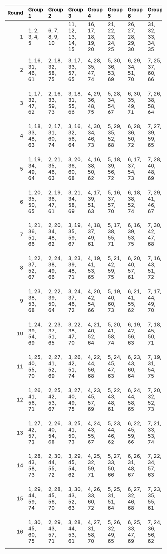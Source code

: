 |   Round | Group 1           | Group 2           | Group 3            | Group 4            | Group 5            | Group 6            | Group 7            | Group 8            | Group 9            | Group 10           | Group 11           | Group 12           | Group 13           | Group 14           | Group 15           |
|--------:|:------------------|:------------------|:-------------------|:-------------------|:-------------------|:-------------------|:-------------------|:-------------------|:-------------------|:-------------------|:-------------------|:-------------------|:-------------------|:-------------------|:-------------------|
|       1 | 1, 2, 3, 4, 5     | 6, 7, 8, 9, 10    | 11, 12, 13, 14, 15 | 16, 17, 18, 19, 20 | 21, 22, 23, 24, 25 | 26, 27, 28, 29, 30 | 31, 32, 33, 34, 35 | 36, 37, 38, 39, 40 | 41, 42, 43, 44, 45 | 46, 47, 48, 49, 50 | 51, 52, 53, 54, 55 | 56, 57, 58, 59, 60 | 61, 62, 63, 64, 65 | 66, 67, 68, 69, 70 | 71, 72, 73, 74, 75 |
|       2 | 1, 16, 31, 46, 61 | 2, 18, 32, 58, 75 | 3, 17, 33, 57, 65  | 4, 28, 35, 47, 74  | 5, 30, 36, 53, 69  | 6, 29, 34, 51, 70  | 7, 25, 37, 60, 66  | 8, 27, 38, 56, 67  | 9, 26, 39, 52, 62  | 10, 22, 41, 49, 72 | 11, 24, 42, 48, 73 | 12, 23, 40, 59, 63 | 13, 19, 43, 50, 68 | 14, 21, 44, 54, 71 | 15, 20, 45, 55, 64 |
|       3 | 1, 17, 32, 47, 62 | 2, 16, 33, 59, 73 | 3, 18, 31, 55, 66  | 4, 29, 36, 48, 75  | 5, 28, 34, 54, 67  | 6, 30, 35, 49, 71  | 7, 26, 38, 58, 64  | 8, 25, 39, 57, 68  | 9, 27, 37, 53, 63  | 10, 23, 42, 50, 70 | 11, 22, 40, 46, 74 | 12, 24, 41, 60, 61 | 13, 20, 44, 51, 69 | 14, 19, 45, 52, 72 | 15, 21, 43, 56, 65 |
|       4 | 1, 18, 33, 48, 63 | 2, 17, 31, 60, 74 | 3, 16, 32, 56, 64  | 4, 30, 34, 46, 73  | 5, 29, 35, 52, 68  | 6, 28, 36, 50, 72  | 7, 27, 39, 59, 65  | 8, 26, 37, 55, 69  | 9, 25, 38, 54, 61  | 10, 24, 40, 51, 71 | 11, 23, 41, 47, 75 | 12, 22, 42, 58, 62 | 13, 21, 45, 49, 67 | 14, 20, 43, 53, 70 | 15, 19, 44, 57, 66 |
|       5 | 1, 19, 34, 49, 64 | 2, 21, 35, 46, 63 | 3, 20, 36, 60, 68  | 4, 16, 38, 50, 62  | 5, 18, 39, 56, 72  | 6, 17, 37, 54, 73  | 7, 28, 40, 48, 69  | 8, 30, 41, 59, 70  | 9, 29, 42, 55, 65  | 10, 25, 44, 52, 75 | 11, 27, 45, 51, 61 | 12, 26, 43, 47, 66 | 13, 22, 31, 53, 71 | 14, 24, 32, 57, 74 | 15, 23, 33, 58, 67 |
|       6 | 1, 20, 35, 50, 65 | 2, 19, 36, 47, 61 | 3, 21, 34, 58, 69  | 4, 17, 39, 51, 63  | 5, 16, 37, 57, 70  | 6, 18, 38, 52, 74  | 7, 29, 41, 46, 67  | 8, 28, 42, 60, 71  | 9, 30, 40, 56, 66  | 10, 26, 45, 53, 73 | 11, 25, 43, 49, 62 | 12, 27, 44, 48, 64 | 13, 23, 32, 54, 72 | 14, 22, 33, 55, 75 | 15, 24, 31, 59, 68 |
|       7 | 1, 21, 36, 51, 66 | 2, 20, 34, 48, 62 | 3, 19, 35, 59, 67  | 4, 18, 37, 49, 61  | 5, 17, 38, 55, 71  | 6, 16, 39, 53, 75  | 7, 30, 42, 47, 68  | 8, 29, 40, 58, 72  | 9, 28, 41, 57, 64  | 10, 27, 43, 54, 74 | 11, 26, 44, 50, 63 | 12, 25, 45, 46, 65 | 13, 24, 33, 52, 70 | 14, 23, 31, 56, 73 | 15, 22, 32, 60, 69 |
|       8 | 1, 22, 37, 52, 67 | 2, 24, 38, 49, 66 | 3, 23, 39, 48, 71  | 4, 19, 41, 53, 65  | 5, 21, 42, 59, 75  | 6, 20, 40, 57, 61  | 7, 16, 43, 51, 72  | 8, 18, 44, 47, 73  | 9, 17, 45, 58, 68  | 10, 28, 32, 55, 63 | 11, 30, 33, 54, 64 | 12, 29, 31, 50, 69 | 13, 25, 34, 56, 74 | 14, 27, 35, 60, 62 | 15, 26, 36, 46, 70 |
|       9 | 1, 23, 38, 53, 68 | 2, 22, 39, 50, 64 | 3, 24, 37, 46, 72  | 4, 20, 42, 54, 66  | 5, 19, 40, 60, 73  | 6, 21, 41, 55, 62  | 7, 17, 44, 49, 70  | 8, 16, 45, 48, 74  | 9, 18, 43, 59, 69  | 10, 29, 33, 56, 61 | 11, 28, 31, 52, 65 | 12, 30, 32, 51, 67 | 13, 26, 35, 57, 75 | 14, 25, 36, 58, 63 | 15, 27, 34, 47, 71 |
|      10 | 1, 24, 39, 54, 69 | 2, 23, 37, 51, 65 | 3, 22, 38, 47, 70  | 4, 21, 40, 52, 64  | 5, 20, 41, 58, 74  | 6, 19, 42, 56, 63  | 7, 18, 45, 50, 71  | 8, 17, 43, 46, 75  | 9, 16, 44, 60, 67  | 10, 30, 31, 57, 62 | 11, 29, 32, 53, 66 | 12, 28, 33, 49, 68 | 13, 27, 36, 55, 73 | 14, 26, 34, 59, 61 | 15, 25, 35, 48, 72 |
|      11 | 1, 25, 40, 55, 70 | 2, 27, 41, 52, 69 | 3, 26, 42, 51, 74  | 4, 22, 44, 56, 68  | 5, 24, 45, 47, 63  | 6, 23, 43, 60, 64  | 7, 19, 31, 54, 75  | 8, 21, 32, 50, 61  | 9, 20, 33, 46, 71  | 10, 16, 35, 58, 66 | 11, 18, 36, 57, 67 | 12, 17, 34, 53, 72 | 13, 28, 37, 59, 62 | 14, 30, 38, 48, 65 | 15, 29, 39, 49, 73 |
|      12 | 1, 26, 41, 56, 71 | 2, 25, 42, 53, 67 | 3, 27, 40, 49, 75  | 4, 23, 45, 57, 69  | 5, 22, 43, 48, 61  | 6, 24, 44, 58, 65  | 7, 20, 32, 52, 73  | 8, 19, 33, 51, 62  | 9, 21, 31, 47, 72  | 10, 17, 36, 59, 64 | 11, 16, 34, 55, 68 | 12, 18, 35, 54, 70 | 13, 29, 38, 60, 63 | 14, 28, 39, 46, 66 | 15, 30, 37, 50, 74 |
|      13 | 1, 27, 42, 57, 72 | 2, 26, 40, 54, 68 | 3, 25, 41, 50, 73  | 4, 24, 43, 55, 67  | 5, 23, 44, 46, 62  | 6, 22, 45, 59, 66  | 7, 21, 33, 53, 74  | 8, 20, 31, 49, 63  | 9, 19, 32, 48, 70  | 10, 18, 34, 60, 65 | 11, 17, 35, 56, 69 | 12, 16, 36, 52, 71 | 13, 30, 39, 58, 61 | 14, 29, 37, 47, 64 | 15, 28, 38, 51, 75 |
|      14 | 1, 28, 43, 58, 73 | 2, 30, 44, 55, 72 | 3, 29, 45, 54, 62  | 4, 25, 32, 59, 71  | 5, 27, 33, 50, 66  | 6, 26, 31, 48, 67  | 7, 22, 34, 57, 63  | 8, 24, 35, 53, 64  | 9, 23, 36, 49, 74  | 10, 19, 38, 46, 69 | 11, 21, 39, 60, 70 | 12, 20, 37, 56, 75 | 13, 16, 40, 47, 65 | 14, 18, 41, 51, 68 | 15, 17, 42, 52, 61 |
|      15 | 1, 29, 44, 59, 74 | 2, 28, 45, 56, 70 | 3, 30, 43, 52, 63  | 4, 26, 33, 60, 72  | 5, 25, 31, 51, 64  | 6, 27, 32, 46, 68  | 7, 23, 35, 55, 61  | 8, 22, 36, 54, 65  | 9, 24, 34, 50, 75  | 10, 20, 39, 47, 67 | 11, 19, 37, 58, 71 | 12, 21, 38, 57, 73 | 13, 17, 41, 48, 66 | 14, 16, 42, 49, 69 | 15, 18, 40, 53, 62 |
|      16 | 1, 30, 45, 60, 75 | 2, 29, 43, 57, 71 | 3, 28, 44, 53, 61  | 4, 27, 31, 58, 70  | 5, 26, 32, 49, 65  | 6, 25, 33, 47, 69  | 7, 24, 36, 56, 62  | 8, 23, 34, 52, 66  | 9, 22, 35, 51, 73  | 10, 21, 37, 48, 68 | 11, 20, 38, 59, 72 | 12, 19, 39, 55, 74 | 13, 18, 42, 46, 64 | 14, 17, 40, 50, 67 | 15, 16, 41, 54, 63 |